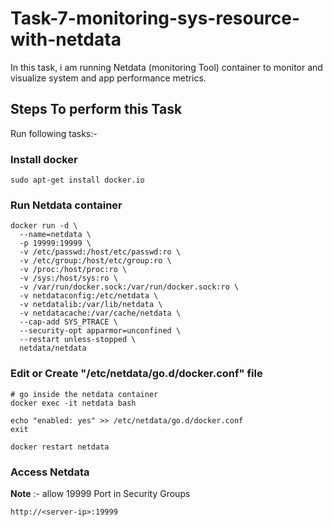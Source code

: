 # Task-7-monitoring-sys-resource-with-netdata

In this task, i am running Netdata (monitoring Tool) container to monitor and visualize system and app performance metrics.

## Steps To perform this Task
Run following tasks:-

### Install docker
```
sudo apt-get install docker.io
```

### Run Netdata container
```
docker run -d \
  --name=netdata \
  -p 19999:19999 \
  -v /etc/passwd:/host/etc/passwd:ro \
  -v /etc/group:/host/etc/group:ro \
  -v /proc:/host/proc:ro \
  -v /sys:/host/sys:ro \
  -v /var/run/docker.sock:/var/run/docker.sock:ro \
  -v netdataconfig:/etc/netdata \
  -v netdatalib:/var/lib/netdata \
  -v netdatacache:/var/cache/netdata \
  --cap-add SYS_PTRACE \
  --security-opt apparmor=unconfined \
  --restart unless-stopped \
  netdata/netdata
```

### Edit or Create "/etc/netdata/go.d/docker.conf" file
```
# go inside the netdata container
docker exec -it netdata bash
```
```
echo "enabled: yes" >> /etc/netdata/go.d/docker.conf
exit
```
```
docker restart netdata
```

### Access Netdata 
**Note** :- allow 19999 Port in Security Groups
```
http://<server-ip>:19999
```


